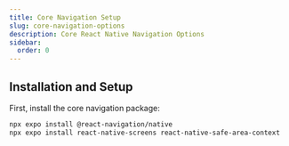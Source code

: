 ```yaml
---
title: Core Navigation Setup
slug: core-navigation-options
description: Core React Native Navigation Options
sidebar:
  order: 0
---
```


## Installation and Setup

First, install the core navigation package:

```bash
npx expo install @react-navigation/native
npx expo install react-native-screens react-native-safe-area-context
```
